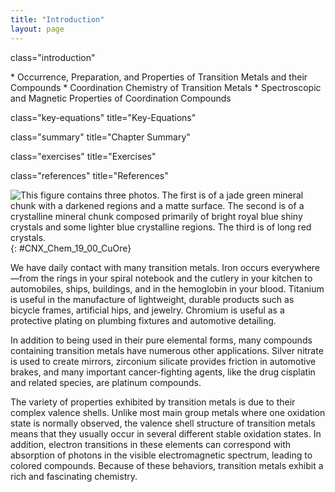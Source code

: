 ```yaml
---
title: "Introduction"
layout: page
---
```



<cnx-pi data-type="cnx.flag.introduction"> class="introduction" </cnx-pi>

<div data-type="abstract" markdown="1">
* Occurrence, Preparation, and Properties of Transition Metals and their Compounds
* Coordination Chemistry of Transition Metals
* Spectroscopic and Magnetic Properties of Coordination Compounds

</div>

<cnx-pi data-type="cnx.eoc">class="key-equations" title="Key-Equations"</cnx-pi>

<cnx-pi data-type="cnx.eoc">class="summary" title="Chapter Summary"</cnx-pi>

<cnx-pi data-type="cnx.eoc">class="exercises" title="Exercises"</cnx-pi>

<cnx-pi data-type="cnx.eoc">class="references" title="References"</cnx-pi>

 ![This figure contains three photos. The first is of a jade green mineral chunk with a darkened regions and a matte surface. The second is of a crystalline mineral chunk composed primarily of bright royal blue shiny crystals and some lighter blue crystalline regions. The third is of long red crystals.](../resources/CNX_Chem_19_00_CuOre.jpg "Transition metals often form vibrantly colored complexes. The minerals malachite (green), azurite (blue), and proustite (red) are some examples. (credit left: modification of work by James St. John; credit middle: modification of work by Stephanie Clifford; credit right: modification of work by Terry Wallace)"){: #CNX_Chem_19_00_CuOre}

We have daily contact with many transition metals. Iron occurs everywhere—from the rings in your spiral notebook and the cutlery in your kitchen to automobiles, ships, buildings, and in the hemoglobin in your blood. Titanium is useful in the manufacture of lightweight, durable products such as bicycle frames, artificial hips, and jewelry. Chromium is useful as a protective plating on plumbing fixtures and automotive detailing.

In addition to being used in their pure elemental forms, many compounds containing transition metals have numerous other applications. Silver nitrate is used to create mirrors, zirconium silicate provides friction in automotive brakes, and many important cancer-fighting agents, like the drug cisplatin and related species, are platinum compounds.

The variety of properties exhibited by transition metals is due to their complex valence shells. Unlike most main group metals where one oxidation state is normally observed, the valence shell structure of transition metals means that they usually occur in several different stable oxidation states. In addition, electron transitions in these elements can correspond with absorption of photons in the visible electromagnetic spectrum, leading to colored compounds. Because of these behaviors, transition metals exhibit a rich and fascinating chemistry.

